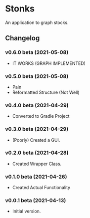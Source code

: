 # Stonks
 
An application to graph stocks. 

## Changelog

### v0.6.0 beta (2021-05-08)
* IT WORKS (GRAPH IMPLEMENTED)

### v0.5.0 beta (2021-05-08)
* Pain
* Reformatted Structure (Not Well)

### v0.4.0 beta (2021-04-29)
* Converted to Gradle Project

### v0.3.0 beta (2021-04-29)
* (Poorly) Created a GUI.

### v0.2.0 beta (2021-04-28)
* Created Wrapper Class.

### v0.1.0 beta (2021-04-26)
* Created Actual Functionality

### v0.0.1 beta (2021-04-13)
* Initial version.
